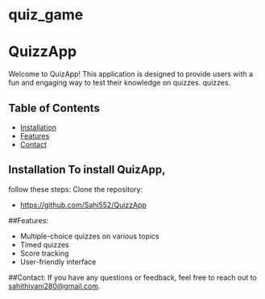 # quiz_game
# QuizzApp
Welcome to QuizApp! This application is designed to provide users with a fun and engaging way to test their knowledge on quizzes.
quizzes. 

## Table of Contents 
- [Installation](#installation)
- [Features](#features)
- [Contact](#contact)

## Installation To install QuizApp,
follow these steps: 
Clone the repository:
- https://github.com/Sahi552/QuizzApp


##Features:
- Multiple-choice quizzes on various topics
- Timed quizzes
- Score tracking
- User-friendly interface

##Contact:
If you have any questions or feedback, feel free to reach out to sahithiyani280@gmail.com.
